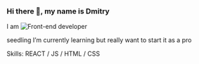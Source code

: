 ### Hi there 👋, my name is Dmitry
I am ![Front-end developer](https://sites.google.com/view/burlykodmitry/%D0%B3%D0%BB%D0%B0%D0%B2%D0%BD%D0%B0%D1%8F-%D1%81%D1%82%D1%80%D0%B0%D0%BD%D0%B8%D1%86%D0%B0)

seedling I’m currently learning but really want to start it as a pro

Skills: REACT / JS / HTML / CSS
